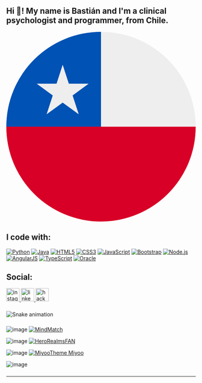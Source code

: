 
###

<h2 align="left">Hi 👋! My name is Bastián and I'm a clinical psychologist and programmer, from Chile.</h2>

<svg xmlns="http://www.w3.org/2000/svg" width="512" height="512" viewBox="0 0 512 512"><mask id="a"><circle cx="256" cy="256" r="256" fill="#fff"/></mask><g mask="url(#a)"><path fill="#d80027" d="m0 256 254.5-51.3L512 256v256H0z"/><path fill="#0052b4" d="M0 0h256l52.7 132.8L256 256H0z"/><path fill="#eee" d="M256 0h256v256H256zM152.4 89l16.6 51h53.6l-43.4 31.6 16.6 51-43.4-31.5-43.4 31.5 16.6-51L82.2 140h53.6z"/></g></svg>

###
<h2 align="left">I code with:</h2>

[![Python](https://img.shields.io/badge/Python-3776AB?style=for-the-badge&logo=python&logoColor=white)](https://github.com/IgorM-Oliveira)
[![Java](https://img.shields.io/badge/Java-007396?style=for-the-badge&logo=java&logoColor=white)](https://github.com/IgorM-Oliveira)
[![HTML5](https://img.shields.io/badge/HTML5-E34F26?style=for-the-badge&logo=html5&logoColor=white)](https://github.com/IgorM-Oliveira)
[![CSS3](https://img.shields.io/badge/CSS3-1572B6?style=for-the-badge&logo=css3&logoColor=white)](https://github.com/IgorM-Oliveira)
[![JavaScript](https://img.shields.io/badge/JavaScript-F7DF1E?style=for-the-badge&logo=javascript&logoColor=black)](https://github.com/IgorM-Oliveira)
[![Bootstrap](https://img.shields.io/badge/Bootstrap-563D7C?style=for-the-badge&logo=bootstrap&logoColor=white)](https://github.com/IgorM-Oliveira)
[![Node.js](https://img.shields.io/badge/Node.js-43853D?style=for-the-badge&logo=node.js&logoColor=white)](https://github.com/IgorM-Oliveira)
[![AngularJS](https://img.shields.io/badge/AngularJS-E23237?style=for-the-badge&logo=angularjs&logoColor=white)](https://github.com/IgorM-Oliveira)
[![TypeScript](https://img.shields.io/badge/TypeScript-3178C6?style=for-the-badge&logo=typescript&logoColor=white)](https://github.com/IgorM-Oliveira)
[![Oracle](https://img.shields.io/badge/Oracle-F80000?style=for-the-badge&logo=oracle&logoColor=white)](https://github.com/IgorM-Oliveira)



###

<h2 align="left">Social:</h2>
<div align="left">
  <a href="https://www.instagram.com/3pm_inspiration" target="_blank">
    <img src="https://img.shields.io/static/v1?message=Instagram&logo=instagram&label=&color=E4405F&logoColor=white&labelColor=&style=for-the-badge" height="35" alt="instagram logo"  />
  </a>
  <a href="https://cl.linkedin.com/in/enriquebastian" target="_blank">
    <img src="https://img.shields.io/static/v1?message=LinkedIn&logo=linkedin&label=&color=0077B5&logoColor=white&labelColor=&style=for-the-badge" height="35" alt="linkedin logo"  />
  </a>
  <a href="https://www.hackerrank.com/profile/3pm_inspiration" target="_blank">
    <img src="https://img.shields.io/static/v1?message=HackerRank&logo=hackerrank&label=&color=2EC866&logoColor=white&labelColor=&style=for-the-badge" height="35" alt="hackerrank logo"  />
  </a>
</div>

###

<img src="https://raw.githubusercontent.com/Bastian666666666/Bastian666666666/output/snake.svg" alt="Snake animation" />

###

![image](https://github.com/Bastian666666666/Bastian666666666/assets/133687016/72a99b89-cf40-4942-b20b-c8a276155807)
[![MindMatch](https://img.shields.io/badge/MindMatch-Tracker?logo=github&color=7DFCF2)](https://github.com/Bastian666666666/MindMatch-DSM-Symptom-Tracker)

![image](https://github.com/Bastian666666666/Bastian666666666/assets/133687016/25faeab7-8a0a-4510-904c-421ee523e0a2)
[![HeroRealmsFAN](https://img.shields.io/badge/HeroRealms-fan?logo=github&color=blue&link=https%3A%2F%2Fgithub.com%2FBastian666666666%2FHero-Realms-Fanmade)](https://github.com/Bastian666666666/Hero-Realms-Fanmade)



![image](https://github.com/Bastian666666666/Bastian666666666/assets/133687016/8fbd9e0e-3385-4d3b-a435-bab9cf09f35a)
[![MiyooTheme Miyoo](https://img.shields.io/badge/MiyooTheme-Miyoo?logo=github&color=pink&link=https%3A%2F%2Fgithub.com%2FBastian666666666%2FMiyoo-theme-project
)](https://github.com/Bastian666666666/Miyoo-theme-project)


![image](https://github.com/Bastian666666666/Bastian666666666/assets/133687016/7f76fba5-08d7-4f3e-b927-3705ad485b44)
 
###
-----


